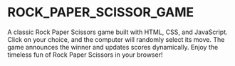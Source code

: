 # ROCK_PAPER_SCISSOR_GAME
A classic Rock Paper Scissors game built with HTML, CSS, and JavaScript. Click on your choice, and the computer will randomly select its move. The game announces the winner and updates scores dynamically. Enjoy the timeless fun of Rock Paper Scissors in your browser!
